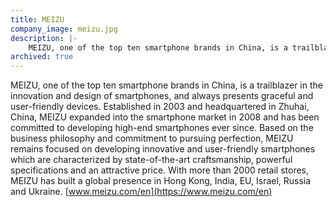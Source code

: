```yaml
---
title: MEIZU
company_image: meizu.jpg
description: |-
    MEIZU, one of the top ten smartphone brands in China, is a trailblazer in the innovation and design of smartphones, and always presents graceful and user-friendly devices.
archived: true
---
```

MEIZU, one of the top ten smartphone brands in China, is a trailblazer in the innovation and design of smartphones, and always presents graceful and user-friendly devices. Established in 2003 and headquartered in Zhuhai, China, MEIZU expanded into the smartphone market in 2008 and has been committed to developing high-end smartphones ever since. Based on the business philosophy and commitment to pursuing perfection, MEIZU remains focused on developing innovative and user-friendly smartphones which are characterized by state-of-the-art craftsmanship, powerful specifications and an attractive price. With more than 2000 retail stores, MEIZU has built a global presence in Hong Kong, India, EU, Israel, Russia and Ukraine.  [www.meizu.com/en](https://www.meizu.com/en)

